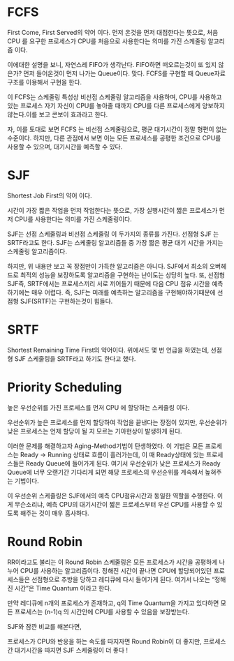 # FCFS

First Come, First Served의 약어 이다.
먼저 온것을 먼저 대접한다는 뜻으로, 처음 CPU 를 요구한 프로세스가 CPU를 처음으로 사용한다는 의미를 가진 스케줄링 알고리즘 이다.

이에대한 설명을 보니, 자연스레 FIFO가 생각난다. FIFO하면 떠오르는것이 또 있지 않은가? 먼저 들어온것이 먼저 나가는 Queue이다. 맞다. FCFS를 구현할 때 Queue자료구조를 이용해서 구현을 한다.

이 FCFS는 스케줄링 특성상 비선점 스케줄링 알고리즘을 사용하며, CPU를 사용하고 있는 프로세스 자기 자신이 CPU를 놓아줄 때까지 CPU를 다른 프로세스에게 양보하지 않는다.이를 보고 콘보이 효과라고 한다.

자, 이를 토대로 보면 FCFS 는 비선점 스케줄링으로, 평균 대기시간이 정말 형편이 없는 수준이다. 하지만, 다른 관점에서 보면 이는 모든 프로세스를 공평한 조건으로 CPU를 사용할 수 있으며, 대기시간을 예측할 수 있다.

# SJF

Shortest Job First의 약어 이다.

시간이 가장 짧은 작업을 먼저 작업한다는 뜻으로, 가장 실행시간이 짧은 프로세스가 먼저 CPU를 사용한다는 의미를 가진 스케줄링이다.

SJF는 선점 스케줄링과 비선점 스케줄링 이 두가지의 종류를 가진다. 선점형 SJF 는 SRTF라고도 한다. SJF는 스케줄링 알고리즘들 중 가장 짧은 평균 대기 시간을 가지는 스케줄링 알고리즘이다.

하지만, 위 내용만 보고 꼭 장점만이 가득한 알고리즘은 아니다.
SJF에서 최소의 오버헤드로 최적의 성능을 보장하도록 알고리즘을 구현하는 난이도는 상당히 높다. 
또, 선점형 SJF즉, SRTF에서는 프로세스끼리 서로 끼어들기 때문에 다음 CPU 점유 시간을 예측하기에는 매우 어렵다. 즉, SJF는 미래를 예측하는 알고리즘을 구현해야하기때문에 선점형 SJF(SRTF)는 구현하는것이 힘들다.

# SRTF

Shortest Remaining Time First의 약어이다. 위에서도 몇 번 언급을 하였는데, 선점형 SJF 스케줄링을 SRTF라고 하기도 한다고 했다.

# Priority Scheduling

높은 우선순위를 가진 프로세스를 먼저 CPU 에 할당하는 스케줄링 이다.

우선순위가 높은 프로세스를 먼저 할당하여 작업을 끝낸다는 장점이 있지만, 우선순위가 낮은 프로세스는 언제 할당이 될 지 모르는 기아현상이 발생하게 된다.

이러한 문제를 해결하고자 Aging-Method기법이 탄생하였다.
이 기법은 모든 프로세스는 Ready → Running 상태로 흐름이 흘러가는데, 이 때  Ready상태에 있는 프로세스들은 Ready Queue에 들어가게 된다. 여기서 우선순위가 낮은 프로세스가 Ready Queue에 너무 오랜기간 기다리게 되면 해당 프로세스의 우선순위를 계속해서 높혀주는 기법이다.

이 우선순위 스케줄링은 SJF에서의 예측 CPU점유시간과 동일한 역할을 수행한다. 이게 무슨소리냐, 예측 CPU의 대기시간이 짧은 프로세스부터 우선  CPU를 사용할 수 있도록 해주는 것이 매우 흡사하다.

# Round Robin

RR이라고도 불리는 이 Round Robin 스케줄링은 모든 프로세스가 시간을 공평하게 나누어 CPU를 사용하는 알고리즘이다. 정해진 시간이 끝나면 CPU에 할당되어있던 프로세스들은 선점형으로 추방을 당하고 레디큐에 다시 들어가게 된다. 여기서 나오는 “정해진 시간”은 Time Quantum 이라고 한다.

만약 레디큐에 n개의 프로세스가 존재하고, q의 Time Quantum을 가지고 있다하면 모든 프로세스는 (n-1)q 의 시간안에 CPU를 사용할 수 있음을 보장받는다.

SJF와 잠깐 비교를 해본다면,

프로세스가 CPU와 반응을 하는 속도를 따지자면 Round Robin이 더 좋지만,
프로세스 간 대기시간을 따지면 SJF 스케줄링이 더 좋다 !
